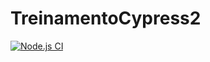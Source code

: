 # TreinamentoCypress2
[![Node.js CI](https://github.com/Deamgaudencioramos/TreinamentoCypress2/actions/workflows/node.js.yml/badge.svg)](https://github.com/Deamgaudencioramos/TreinamentoCypress2/actions/workflows/node.js.yml)
